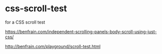 # css-scroll-test
for a CSS scroll test 

https://benfrain.com/independent-scrolling-panels-body-scroll-using-just-css/

http://benfrain.com/playground/scroll-test.html
